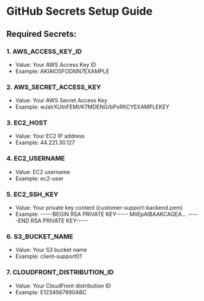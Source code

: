 # GitHub Secrets Setup Guide

## Required Secrets:

### 1. AWS_ACCESS_KEY_ID
- Value: Your AWS Access Key ID
- Example: AKIAIOSFODNN7EXAMPLE

### 2. AWS_SECRET_ACCESS_KEY  
- Value: Your AWS Secret Access Key
- Example: wJalrXUtnFEMI/K7MDENG/bPxRfiCYEXAMPLEKEY

### 3. EC2_HOST
- Value: Your EC2 IP address
- Example: 44.221.30.127

### 4. EC2_USERNAME
- Value: EC2 username
- Example: ec2-user

### 5. EC2_SSH_KEY
- Value: Your private key content (customer-support-backend.pem)
- Example: -----BEGIN RSA PRIVATE KEY-----
MIIEpAIBAAKCAQEA...
-----END RSA PRIVATE KEY-----

### 6. S3_BUCKET_NAME
- Value: Your S3 bucket name
- Example: client-support01

### 7. CLOUDFRONT_DISTRIBUTION_ID
- Value: Your CloudFront distribution ID
- Example: E1234567890ABC
